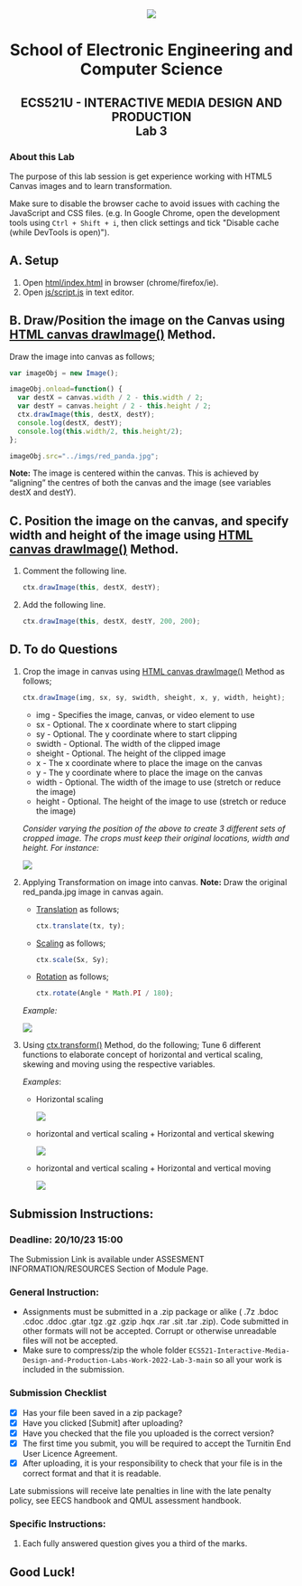<div align="center">
  <img src="https://cdn.theuniguide.co.uk/uploads/image/file/11260/Queen_Mary_University_of_London.png" />

# School of Electronic Engineering and Computer  Science

## ECS521U - INTERACTIVE MEDIA DESIGN AND PRODUCTION</br>Lab 3
</div>

### About this Lab
The purpose of this lab session is get experience working with HTML5 Canvas images and to learn transformation.

Make sure to disable the browser cache to avoid issues with caching the JavaScript and CSS files. (e.g. In Google Chrome, open the development tools using  `Ctrl + Shift + i`, then click settings and tick "Disable cache (while DevTools is open)").


## A. Setup
1. Open [html/index.html](https://github.com/ChenY2000/ECS521U-Lab1/main/html/index.html) in browser (chrome/firefox/ie).
2. Open [js/script.js](https://github.com/ChenY2000/ECS521U-Lab1/main/js/script.js) in text editor.

## B. Draw/Position the image on the Canvas using [HTML canvas drawImage()](https://www.w3schools.com/tags/canvas_drawimage.asp) Method.

Draw the image into canvas as follows;
   ```js
   var imageObj = new Image();

   imageObj.onload=function() {
     var destX = canvas.width / 2 - this.width / 2;
     var destY = canvas.height / 2 - this.height / 2;
     ctx.drawImage(this, destX, destY);
     console.log(destX, destY);
     console.log(this.width/2, this.height/2);
   };

   imageObj.src="../imgs/red_panda.jpg";
   ```
**Note:** The image is centered within the canvas. This is achieved by “aligning” the centres of both the canvas and the image (see variables destX and destY).

## C. Position the image on the canvas, and specify width and height of the image using [HTML canvas drawImage()](https://www.w3schools.com/tags/canvas_drawimage.asp) Method.
1. Comment the following line.
   ```js
   ctx.drawImage(this, destX, destY);
   ```
2. Add the following line.
   ```js
   ctx.drawImage(this, destX, destY, 200, 200);
   ```
## D. To do Questions
1. Crop the image in canvas using [HTML canvas drawImage()](https://www.w3schools.com/tags/canvas_drawimage.asp) Method as follows;
   ```js
   ctx.drawImage(img, sx, sy, swidth, sheight, x, y, width, height);
   ```
   * img	- Specifies the image, canvas, or video element to use
   * sx - Optional. The x coordinate where to start clipping
   * sy - Optional. The y coordinate where to start clipping
   * swidth - Optional. The width of the clipped image
   * sheight - Optional. The height of the clipped image
   * x	- The x coordinate where to place the image on the canvas
   * y	- The y coordinate where to place the image on the canvas
   * width	- Optional. The width of the image to use (stretch or reduce the image)
   * height - Optional. The height of the image to use (stretch or reduce the image)

   _Consider varying the position of the above to create 3 different sets of cropped image. The crops must keep their original locations, width and height. For instance:_

   <img src="imgs/q1.gif"/>

2. Applying Transformation on image into canvas. **Note:** Draw the original red_panda.jpg image in canvas again.

   * [Translation](https://www.w3schools.com/tags/canvas_translate.asp) as follows;
 	 ```js
     ctx.translate(tx, ty);
     ```
   * [Scaling](https://www.w3schools.com/tags/canvas_scale.asp) as follows;
	 ```js
     ctx.scale(Sx, Sy);
     ```
   * [Rotation](https://www.w3schools.com/tags/canvas_rotate.asp) as follows;
	 ```js
     ctx.rotate(Angle * Math.PI / 180);
     ```
   _Example:_

   <img src="imgs/translate_scale_rotate_example.png" />

3. Using [ctx.transform()](https://www.w3schools.com/tags/canvas_transform.asp) Method, do the following;
Tune 6 different functions to elaborate concept of horizontal and vertical scaling, skewing and moving using the respective variables.

	_Examples_:
	* Horizontal scaling

      <img src="imgs/horizontal_scaling.png"/>

    * horizontal and vertical scaling + Horizontal and vertical skewing

	  <img src="imgs/horizontal_and_vertical_skewing.png"/>

    * horizontal and vertical scaling + Horizontal and vertical moving

	  <img src="imgs/horizontal_vertical_moving.png"/>

## Submission Instructions:
### Deadline: 20/10/23 15:00
The Submission Link is available under ASSESMENT INFORMATION/RESOURCES Section of Module Page.

### General Instruction:
- Assignments must be submitted in a .zip package or alike ( .7z .bdoc .cdoc .ddoc .gtar .tgz .gz .gzip .hqx .rar .sit .tar .zip). Code submitted in other formats will not be accepted. Corrupt or otherwise unreadable files will not be accepted.
- Make sure to compress/zip the whole folder `ECS521-Interactive-Media-Design-and-Production-Labs-Work-2022-Lab-3-main` so all your work is included in the submission.

### Submission Checklist
- [x] Has your file been saved in a zip package?
- [x] Have you clicked [Submit] after uploading?
- [x] Have you checked that the file you uploaded is the correct version?
- [x] The first time you submit, you will be required to accept the Turnitin End User Licence Agreement.
- [x] After uploading, it is your responsibility to check that your file is in the correct format and that it is readable.

Late submissions will receive late penalties in line with the late penalty policy, see EECS handbook and QMUL assessment handbook.

### Specific Instructions:
1. Each fully answered question gives you a third of the marks.


## Good Luck!
